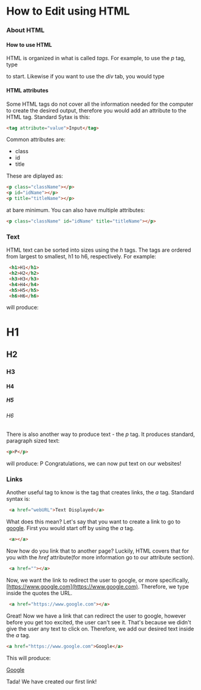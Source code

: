 # How to Edit using HTML
### About HTML
#### How to use HTML
HTML is organized in what is called *tags*. For example, to use the *p* tag, type *<p>* to start. Likewise if you want to use the *div* tab, 
you would type *<div>*
#### HTML attributes
Some HTML tags do not cover all the information needed for the computer to create the desired output, therefore you would add an attribute 
to the HTML tag. Standard Sytax is this:
```html
<tag attribute="value">Input</tag>
```
Common attributes are:
  * class
  * id
  * title
 
 These are diplayed as:
 ```html
 <p class="className"></p>
 <p id="idName"></p>
 <p title="titleName"></p>
 ```
 at bare minimum. You can also have multiple attributes:
 ```html
<p class="className" id="idName" title="titleName"></p>
```
### Text
HTML text can be sorted into sizes using the *h* tags. The tags are ordered from largest to smallest, h1 to h6, respectively. For example:
```html
 <h1>H1</h1>
 <h2>H2</h2>
 <h3>H3</h3>
 <h4>H4</h4>
 <h5>H5</h5>
 <h6>H6</h6>
 ```
will produce:
# H1
## H2
### H3
#### H4
##### H5
###### H6
There is also another way to produce text - the *p* tag. It produces standard, paragraph sized text:
 ```html
 <p>P</p>
 ```
 will produce:
 P
 Congratulations, we can now put text on our websites!
### Links
Another useful tag to know is the tag that creates links, the *a* tag. Standard syntax is:
```html
 <a href="webURL">Text Displayed</a>
 ```
 What does this mean? Let's say that you want to create a link to go to [google](https://www.google.com). First you would start off by using the *a* tag.
```html
 <a></a>
 ```
 Now how do you link that to another page? Luckily, HTML covers that for you with the *href* attribute(for more information go to our attribute section).
```html
 <a href=""></a>
 ```
Now, we want the link to redirect the user to google, or more specifically, [https://www.google.com](https://www.google.com). Therefore, we type inside the quotes the URL.
```html
 <a href="https://www.google.com"></a>
 ```
Great! Now we have a link that can redirect the user to google, however before you get too excited, the user can't see it. That's because we didn't give the user any text to click on. Therefore, we add our desired text inside the *a* tag.
 ```html
 <a href="https://www.google.com">Google</a>
 ```
 This will produce:
 
 [Google](https://www.google.com)
 
 Tada! We have created our first link!
